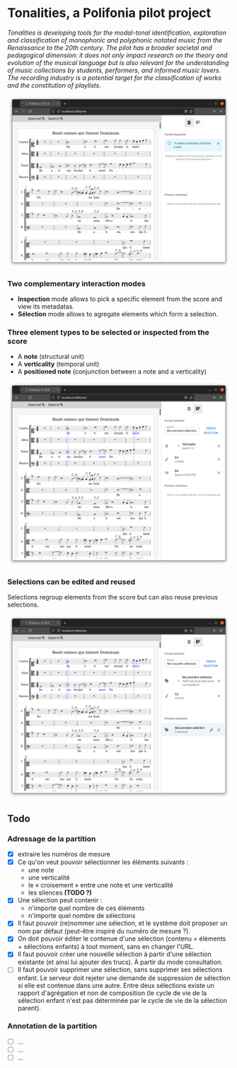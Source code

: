 # Tonalities, a Polifonia pilot project

*Tonalities is developing tools for the modal-tonal identification, exploration and classification of monophonic and polyphonic notated music from the Renaissance to the 20th century. The pilot has a broader societal and pedagogical dimension: it does not only impact research on the theory and evolution of the musical language but is also relevant for the understanding of music collections by students, performers, and informed music lovers. The recording industry is a potential target for the classification of works and the constitution of playlists.*

![](docs/assets/landing.png)

### Two complementary interaction modes
- **Inspection** mode allows to pick a specific element from the score and view its metadatas.
- **Sélection** mode allows to agregate elements which form a selection.

### Three element types to be selected or inspected from the score
- A **note** (structural unit)
- A **verticality** (temporal unit)
- A **positioned note** (conjunction between a note and a verticality)

![](docs/assets/firstSelection.png)

### Selections can be edited and reused
Selections regroup elements from the score but can also reuse previous selections.

![](docs/assets/reuseSelection.png)

## Todo
### Adressage de la partition
- [x] extraire les numéros de mesure
- [x] Ce qu'on veut pouvoir sélectionner les éléments suivants :
    - une note
    - une verticalité
    - le « croisement » entre une note et une verticalité
    - les silences **(TODO ?)**
- [x] Une sélection peut contenir :
    - n'importe quel nombre de ces éléments
    - n'importe quel nombre de sélections
- [x] Il faut pouvoir (re)nommer une sélection, et le système doit proposer un nom par défaut (peut-être inspiré du numéro de mesure ?).
- [x] On doit pouvoir éditer le contenue d'une sélection (contenu = éléments + sélections enfants) à tout moment, sans en changer l'URL.
- [x] Il faut pouvoir créer une nouvelle sélection à partir d'une sélection existante (et ainsi lui ajouter des trucs). À partir du mode consultation.
- [ ] Il faut pouvoir supprimer une sélection, sans supprimer ses sélections enfant. Le serveur doit rejeter une demande de suppression de sélection si elle est contenue dans une autre. Entre deux sélections existe un rapport d'agrégation et non de composition (le cycle de vie de la sélection enfant n'est pas déterminée par le cycle de vie de la sélection parent).
### Annotation de la partition
- [ ] ...
- [ ] ...
- [ ] ...